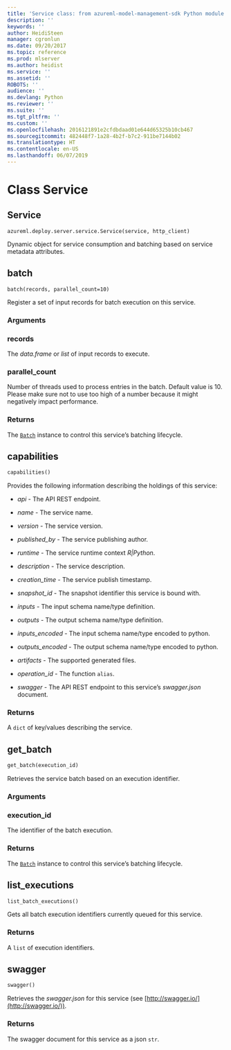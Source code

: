 ```yaml
---
title: 'Service class: from azureml-model-management-sdk Python module in Machine Learning Server'
description: ''
keywords: ''
author: HeidiSteen
manager: cgronlun
ms.date: 09/20/2017
ms.topic: reference
ms.prod: mlserver
ms.author: heidist
ms.service: ''
ms.assetid: ''
ROBOTS: ''
audience: ''
ms.devlang: Python
ms.reviewer: ''
ms.suite: ''
ms.tgt_pltfrm: ''
ms.custom: ''
ms.openlocfilehash: 2016121891e2cfdbdaad01e644d65325b10cb467
ms.sourcegitcommit: 482448f7-1a28-4b2f-b7c2-911be7144b02
ms.translationtype: HT
ms.contentlocale: en-US
ms.lasthandoff: 06/07/2019
---
```

# <a name="class-service"></a>Class Service


## <a name="service"></a>Service



```
azureml.deploy.server.service.Service(service, http_client)
```




Dynamic object for service consumption and batching based on service metadata attributes.



## <a name="batch"></a>batch

```
batch(records, parallel_count=10)
```




Register a set of input records for batch execution on this service.


### <a name="arguments"></a>Arguments


### <a name="records"></a>records

The *data.frame* or *list* of input records to execute.


### <a name="parallelcount"></a>parallel_count

Number of threads used to process entries in the batch. Default value is 10. Please make sure not to use too high of a number because it might negatively impact performance.


### <a name="returns"></a>Returns

The [`Batch`](batch.md) instance to control this service’s batching lifecycle.



## <a name="capabilities"></a>capabilities

```python
capabilities()
```




Provides the following information describing the holdings of this service:

* *api* -  The API REST endpoint. 

* *name* - The service name. 

* *version* - The service version. 

* *published_by* - The service publishing author. 

* *runtime* - The service runtime context _R|Python_. 

* *description* - The service description. 

* *creation_time* - The service publish timestamp. 

* *snapshot_id* - The snapshot identifier this service is bound with. 

* *inputs* - The input schema name/type definition. 

* *outputs* - The output schema name/type definition. 

* *inputs_encoded* - The input schema name/type encoded to python. 

* *outputs_encoded* - The output schema name/type encoded to python. 

* *artifacts* - The supported generated files. 

* *operation_id* - The function `alias`. 

* *swagger* - The API REST endpoint to this service’s *swagger.json* document. 


### <a name="returns"></a>Returns

A `dict` of key/values describing the service.



## <a name="getbatch"></a>get_batch

```python
get_batch(execution_id)
```




Retrieves the service batch based on an execution identifier.


### <a name="arguments"></a>Arguments


### <a name="executionid"></a>execution_id

The identifier of the batch execution.


### <a name="returns"></a>Returns

The [`Batch`](batch.md) instance to control this service’s batching lifecycle.



## <a name="listexecutions"></a>list_executions

```python
list_batch_executions()
```




Gets all batch execution identifiers currently queued for this service.


### <a name="returns"></a>Returns

A `list` of execution identifiers.



## <a name="swagger"></a>swagger

```python
swagger()
```




Retrieves the *swagger.json* for this service (see [http://swagger.io/](http://swagger.io/)).


### <a name="returns"></a>Returns

The swagger document for this service as a json `str`.
